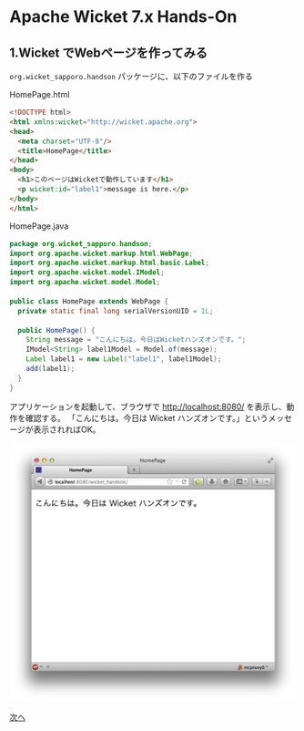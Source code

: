 # Apache Wicket 7.x Hands-On

## 1.Wicket でWebページを作ってみる

`org.wicket_sapporo.handson` パッケージに、以下のファイルを作る

HomePage.html

```html
<!DOCTYPE html>
<html xmlns:wicket="http://wicket.apache.org">
<head>
  <meta charset="UTF-8"/>
  <title>HomePage</title>
</head>
<body>
  <h1>このページはWicketで動作しています</h1>
  <p wicket:id="label1">message is here.</p>
</body>
</html>
```

HomePage.java

```java
package org.wicket_sapporo.handson;
import org.apache.wicket.markup.html.WebPage;
import org.apache.wicket.markup.html.basic.Label;
import org.apache.wicket.model.IModel;
import org.apache.wicket.model.Model;
 
public class HomePage extends WebPage {
  private static final long serialVersionUID = 1L;

  public HomePage() {
    String message = "こんにちは。今日はWicketハンズオンです。";
    IModel<String> label1Model = Model.of(message);
    Label label1 = new Label("label1", label1Model);
    add(label1);
  }
}
```

アプリケーションを起動して、ブラウザで [http://localhost:8080/](http://localhost:8080/)  を表示し、動作を確認する。
「こんにちは。今日は Wicket ハンズオンです。」というメッセージが表示されればOK。

![fig01](./fig01.png)

[次へ](./HandsOn02.md)
